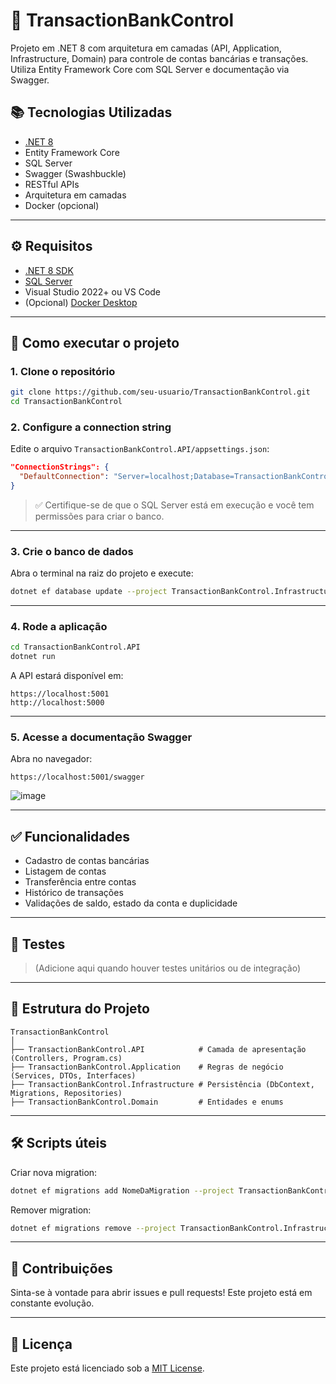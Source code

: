 # 💸 TransactionBankControl

Projeto em .NET 8 com arquitetura em camadas (API, Application, Infrastructure, Domain) para controle de contas bancárias e transações. Utiliza Entity Framework Core com SQL Server e documentação via Swagger.

## 📚 Tecnologias Utilizadas

- [.NET 8](https://dotnet.microsoft.com)
- Entity Framework Core
- SQL Server
- Swagger (Swashbuckle)
- RESTful APIs
- Arquitetura em camadas
- Docker (opcional)

---

## ⚙️ Requisitos

- [.NET 8 SDK](https://dotnet.microsoft.com/en-us/download)
- [SQL Server](https://www.microsoft.com/en-us/sql-server)
- Visual Studio 2022+ ou VS Code
- (Opcional) [Docker Desktop](https://www.docker.com/)

---

## 🚀 Como executar o projeto

### 1. Clone o repositório

```bash
git clone https://github.com/seu-usuario/TransactionBankControl.git
cd TransactionBankControl
```

### 2. Configure a connection string

Edite o arquivo `TransactionBankControl.API/appsettings.json`:

```json
"ConnectionStrings": {
  "DefaultConnection": "Server=localhost;Database=TransactionBankControlDB;Trusted_Connection=True;TrustServerCertificate=True;"
}
```

> ✅ Certifique-se de que o SQL Server está em execução e você tem permissões para criar o banco.

---

### 3. Crie o banco de dados

Abra o terminal na raiz do projeto e execute:

```bash
dotnet ef database update --project TransactionBankControl.Infrastructure --startup-project TransactionBankControl.API
```

---

### 4. Rode a aplicação

```bash
cd TransactionBankControl.API
dotnet run
```

A API estará disponível em:

```
https://localhost:5001
http://localhost:5000
```

---

### 5. Acesse a documentação Swagger

Abra no navegador:

```
https://localhost:5001/swagger
```
![image](https://github.com/user-attachments/assets/89fcdfe1-5e26-4c8f-a760-c2f0784dcdfd)


---

## ✅ Funcionalidades

- Cadastro de contas bancárias
- Listagem de contas
- Transferência entre contas
- Histórico de transações
- Validações de saldo, estado da conta e duplicidade

---

## 🧪 Testes

> (Adicione aqui quando houver testes unitários ou de integração)

---

## 📂 Estrutura do Projeto

```
TransactionBankControl
│
├── TransactionBankControl.API            # Camada de apresentação (Controllers, Program.cs)
├── TransactionBankControl.Application    # Regras de negócio (Services, DTOs, Interfaces)
├── TransactionBankControl.Infrastructure # Persistência (DbContext, Migrations, Repositories)
├── TransactionBankControl.Domain         # Entidades e enums
```

---

## 🛠️ Scripts úteis

Criar nova migration:

```bash
dotnet ef migrations add NomeDaMigration --project TransactionBankControl.Infrastructure --startup-project TransactionBankControl.API
```

Remover migration:

```bash
dotnet ef migrations remove --project TransactionBankControl.Infrastructure
```

---

## 🤝 Contribuições

Sinta-se à vontade para abrir issues e pull requests! Este projeto está em constante evolução.

---

## 📄 Licença

Este projeto está licenciado sob a [MIT License](LICENSE).
